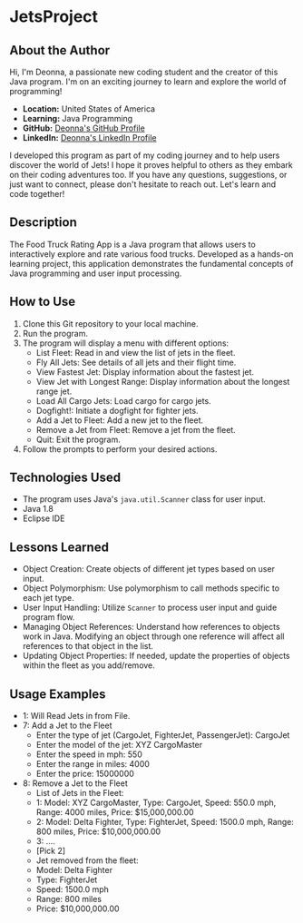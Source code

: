 # JetsProject

## About the Author
Hi, I'm Deonna, a passionate new coding student and the creator of this Java program. I'm on an exciting journey to learn and explore the world of programming!

- **Location:** United States of America
- **Learning:** Java Programming
- **GitHub:** [Deonna's GitHub Profile](https://github.com/Deonnaa)
- **LinkedIn:** [Deonna's LinkedIn Profile](https://www.linkedin.com/in/deonna-aponte-506a3318b/)

I developed this program as part of my coding journey and to help users discover the world of Jets! I hope it proves helpful to others as they embark on their coding adventures too. If you have any questions, suggestions, or just want to connect, please don't hesitate to reach out. Let's learn and code together!

## Description
The Food Truck Rating App is a Java program that allows users to interactively explore and rate various food trucks. Developed as a hands-on learning project, this application demonstrates the fundamental concepts of Java programming and user input processing.

## How to Use
1. Clone this Git repository to your local machine.
2. Run the program.
3. The program will display a menu with different options:
   - List Fleet: Read in and view the list of jets in the fleet.
   - Fly All Jets: See details of all jets and their flight time.
   - View Fastest Jet: Display information about the fastest jet.
   - View Jet with Longest Range: Display information about the longest range jet.
   - Load All Cargo Jets: Load cargo for cargo jets.
   - Dogfight!: Initiate a dogfight for fighter jets.
   - Add a Jet to Fleet: Add a new jet to the fleet.
   - Remove a Jet from Fleet: Remove a jet from the fleet.
   - Quit: Exit the program.
4. Follow the prompts to perform your desired actions.

## Technologies Used
- The program uses Java's `java.util.Scanner` class for user input.
- Java 1.8
- Eclipse IDE

## Lessons Learned
- Object Creation: Create objects of different jet types based on user input.
- Object Polymorphism: Use polymorphism to call methods specific to each jet type.
- User Input Handling: Utilize `Scanner` to process user input and guide program flow.
- Managing Object References: Understand how references to objects work in Java. Modifying an object through one reference will affect all references to that object in the list.
- Updating Object Properties: If needed, update the properties of objects within the fleet as you add/remove.

## Usage Examples
- 1: Will Read Jets in from File.
- 7: Add a Jet to the Fleet
  - Enter the type of jet (CargoJet, FighterJet, PassengerJet): CargoJet
  - Enter the model of the jet: XYZ CargoMaster
  - Enter the speed in mph: 550
  - Enter the range in miles: 4000
  - Enter the price: 15000000
- 8: Remove a Jet to the Fleet
  - List of Jets in the Fleet:
  - 1: Model: XYZ CargoMaster, Type: CargoJet, Speed: 550.0 mph, Range: 4000 miles, Price: $15,000,000.00
  - 2: Model: Delta Fighter, Type: FighterJet, Speed: 1500.0 mph, Range: 800 miles, Price: $10,000,000.00
  - 3: ....
  - [Pick 2]
  - Jet removed from the fleet:
  - Model: Delta Fighter
  - Type: FighterJet
  - Speed: 1500.0 mph
  - Range: 800 miles
  - Price: $10,000,000.00
